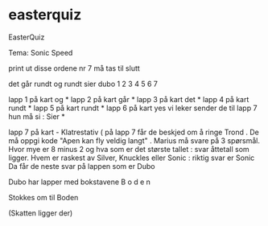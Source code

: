 # easterquiz
EasterQuiz


Tema: Sonic Speed

print ut disse ordene
nr 7 må tas til slutt

det går rundt og rundt sier dubo
 1    2       3      4      5      6       7

lapp 1 på kart og  *
lapp 2 på kart går *
lapp 3 på kart det *
lapp 4 på kart rundt *
lapp 5 på kart rundt *
lapp 6 på kart yes vi leker sender de til lapp 7 hun må si : Sier *

lapp 7 på kart - Klatrestativ  (  på lapp 7 får de beskjed om å ringe Trond . De må oppgi kode "Apen kan fly veldig langt" . Marius må svare på 3 spørsmål.  Hvor mye er 8 minus 2 og hva som er det største tallet : svar åttetall som ligger.   Hvem er raskest av Silver, Knuckles eller Sonic  : riktig svar er Sonic
Da får de neste svar på lappen som er Dubo

Dubo har lapper  med bokstavene B o d e n 

Stokkes om til Boden

(Skatten ligger der)



